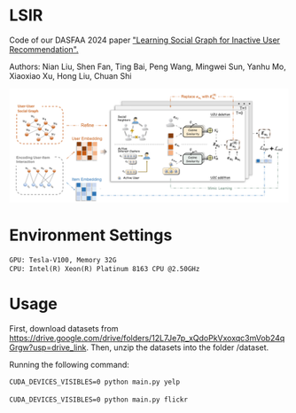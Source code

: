 # LSIR
Code of our DASFAA 2024 paper ["Learning Social Graph for Inactive User Recommendation". ](https://arxiv.org/abs/2405.05288)

Authors: Nian Liu, Shen Fan, Ting Bai, Peng Wang, Mingwei Sun, Yanhu Mo, Xiaoxiao Xu, Hong Liu, Chuan Shi

![model](lsir-model.png)

# Environment Settings
```
GPU: Tesla-V100, Memory 32G
CPU: Intel(R) Xeon(R) Platinum 8163 CPU @2.50GHz
```

# Usage
First, download datasets from [<https://drive.google.com/drive/folders/12L7Je7p_xQdoPkVxoxqc3mVob24qGrgw?usp=drive_link>](https://drive.google.com/drive/folders/12L7Je7p_xQdoPkVxoxqc3mVob24qGrgw?usp=sharing). Then, unzip the datasets into the folder /dataset.

Running the following command:
```
CUDA_DEVICES_VISIBLES=0 python main.py yelp

CUDA_DEVICES_VISIBLES=0 python main.py flickr
```


